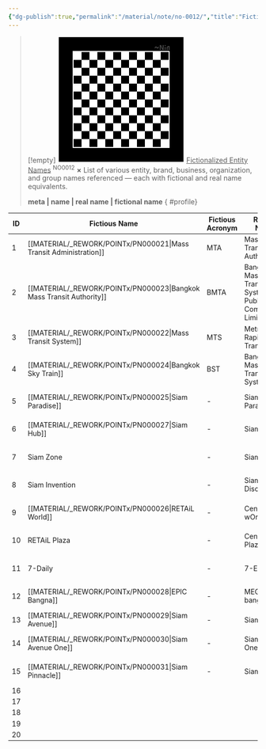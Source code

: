 ```yaml
---
{"dg-publish":true,"permalink":"/material/note/no-0012/","title":"Fictionalized Entity Names","tags":["-note","-meta"]}
---
```


>[!empty]
> ![RESOURCE/ASSET/OTHER/PlaceholderIcon.png|icon](/img/user/RESOURCE/ASSET/OTHER/PlaceholderIcon.png) <u class="title">Fictionalized Entity Names</u> <sup class="title">NO0012</sup> <b class="title">×</b>
> List of various entity, brand, business, organization, and group names referenced — each with fictional and real name equivalents.
> 
> <b>meta | name | real name | fictional name</b>
{ #profile}


| ID  | Fictious Name                                | Fictious Acronym | Reality Name                                       | Reality Acronym | Category                    | Remark |
| --- | -------------------------------------------- | ---------------- | -------------------------------------------------- | --------------- | --------------------------- | ------ |
| 1   | [[MATERIAL/_REWORK/POINTx/PN000021\|Mass Transit Administration]]    | MTA              | Mass Rapid Transit Authority                       | MRTA            | Company: Infrastructure     |        |
| 2   | [[MATERIAL/_REWORK/POINTx/PN000023\|Bangkok Mass Transit Authority]] | BMTA             | Bangkok Mass Transit System Public Company Limited | BMA             | Company: Infrastructure     |        |
| 3   | [[MATERIAL/_REWORK/POINTx/PN000022\|Mass Transit System]]            | MTS              | Metropolitan Rapid Transit                         | MRT             | Infrastructure: Train Line  |        |
| 4   | [[MATERIAL/_REWORK/POINTx/PN000024\|Bangkok Sky Train]]              | BST              | Bangkok Mass Transit System                        | BTS             | Infrastructure: Train Line  |        |
| 5   | [[MATERIAL/_REWORK/POINTx/PN000025\|Siam Paradise]]                  | -                | Siam Paragon                                       | -               | Retail: Department Store    |        |
| 6   | [[MATERIAL/_REWORK/POINTx/PN000027\|Siam Hub]]                       | -                | Siam Center                                        | -               | Retail: Department Store    |        |
| 7   | Siam Zone                                    | -                | Siam Square                                        | -               | Retail: Department Store    |        |
| 8   | Siam Invention                               | -                | Siam Discovery                                     | -               | Retail: Department Store    |        |
| 9   | [[MATERIAL/_REWORK/POINTx/PN000026\|RETAiL World]]                   | -                | Central wOrld                                      | -               | Retail: Department Store    |        |
| 10  | RETAiL Plaza                                 | -                | Central Plaza                                      | -               | Retail: Department Store    |        |
| 11  | 7-Daily                                      | -                | 7-Eleven                                           | -               | Retail: Convenience Store   |        |
| 12  | [[MATERIAL/_REWORK/POINTx/PN000028\|EPIC Bangna]]                    | -                | MEGA bangna                                        | -               | Retail: Department Store    |        |
| 13  | [[MATERIAL/_REWORK/POINTx/PN000029\|Siam Avenue]]                    | -                | Siam Square                                        | -               | Street: Commercial          |        |
| 14  | [[MATERIAL/_REWORK/POINTx/PN000030\|Siam Avenue One]]                | -                | Siam Square One                                    | -               | Retail: Department Store    |        |
| 15  | [[MATERIAL/_REWORK/POINTx/PN000031\|Siam Pinnacle]]                  | -                | Siam Piwat                                         | -               | Company: Property Developer |        |
| 16  |                                              |                  |                                                    |                 |                             |        |
| 17  |                                              |                  |                                                    |                 |                             |        |
| 18  |                                              |                  |                                                    |                 |                             |        |
| 19  |                                              |                  |                                                    |                 |                             |        |
| 20  |                                              |                  |                                                    |                 |                             |        |

